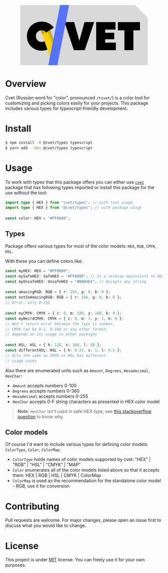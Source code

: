 <p align="center">
  <img alt="cvet" src="public/cvet.svg" />
</p>

# Overview

Cvet (Russian word for "color", pronounced `/tsvet/`) is a color tool for
customizing and picking colors easily for your projects. This package
includes various types for typescript-friendly development.

# Install

```bash
$ npm install -D @cvet/types typescript
$ yarn add --dev @cvet/types typescript
```

# Usage

To work with types that this package offers you can either use [`cvet`](https://www.npmjs.com/package/cvet)
package that has following types imported or install this package for the use without the tool:

```ts
import type { HEX } from "cvet/types"; // with tool usage
import type { HEX } from "@cvet/types"; // with package usage

const color: HEX = "#FF0000";
```

## Types

Package offers various types for most of the color models: `HEX`, `RGB`, `CMYK`, `HSL`.

With these you can define colors like:

```ts
const myHEX: HEX = "#FF0000";
const mySafeHEX: SafeHEX = "#FF0000"; // Is a verbose equivalent to HEX type
const myUnsafeHEX: UnsafeHEX = "#BADHEX"; // Accepts any string

const amazingRGB: RGB = { r: 255, g: 0, b: 0 };
const notSoAmazingRGB: RGB = { r: 256, g: 0, b: 0 };
// Error, only 0-255

const myCMYK: CMYK = { c: 0, m: 100, y: 100, k: 0 };
const myWeirdCMYK: CMYK = { c: 0, m: 1, y: 1, k: 0 };
// Won't return error because the type is number,
// CMYK can be 0-1, 0-100 or any other format,
// depends on its usage in other packages

const HSL: HSL = { h: 120, s: 100, l: 50 };
const differentHSL: HSL = { h: 0.33, s: 1, l: 0.5 };
// Acts the same as CMYK as HSL has different
// usage cases
```

Also there are enumerated units such as `Amount`, `Degrees`, `Hexadecimal`, `HexChar`:
- `Amount` accepts numbers 0-100 
- `Degrees` accepts numbers 0-360 
- `Hexadecimal` accepts numbers 0-255 
- `HexChar` accepts 0-F string characters as presented in HEX color model

> **Note**: `HexChar` isn't used in safe HEX type, see [this stackoverflow question](https://stackoverflow.com/questions/68766792) to know why.

## Color models

Of course I'd want to include various types for defining color models: `ColorType`, `Color`, `ColorMap`:
- `ColorType` holds names of color models supported by cvet: "HEX" | "RGB" | "HSL" | "CMYK" | "MAP"
- `Color` enumerates all of the color models listed above so that it accepts them: HEX | RGB | HSL | CMYK | ColorMap
- `ColorMap` is used as the recommendation for the standalone color model - RGB, use it for conversion

# Contributing

Pull requests are welcome. For major changes, please open an issue first to discuss what you would like to change.

# License

This project is under [MIT](https://choosealicense.com/licenses/mit/) license. You can freely use it for your own purposes.